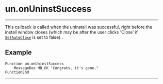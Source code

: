 # un.onUninstSuccess

---

This callback is called when the uninstall was successful, right before the install window closes (which may be after the user clicks 'Close' if [`SetAutoClose`][1] is set to false)..

## Example

	Function un.onUninstSuccess
		MessageBox MB_OK "Congrats, it's gone."
	FunctionEnd

---

[1]: ../Reference/SetAutoClose.md